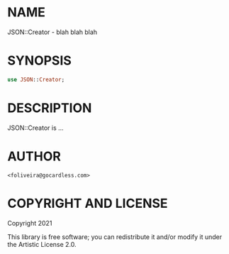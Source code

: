 NAME
====

JSON::Creator - blah blah blah

SYNOPSIS
========

```raku
use JSON::Creator;
```

DESCRIPTION
===========

JSON::Creator is ...

AUTHOR
======

    <foliveira@gocardless.com>

COPYRIGHT AND LICENSE
=====================

Copyright 2021 

This library is free software; you can redistribute it and/or modify it under the Artistic License 2.0.

